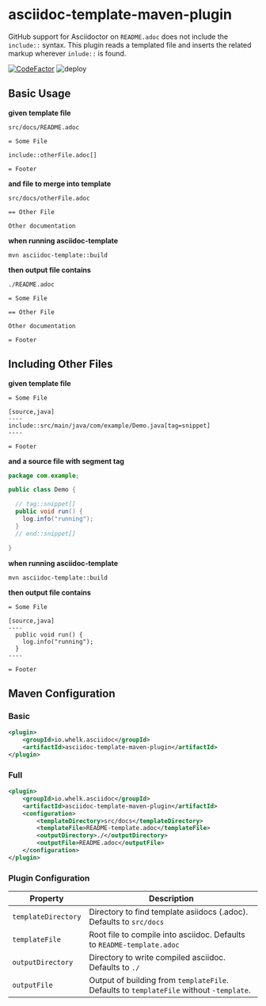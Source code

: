 # asciidoc-template-maven-plugin

GitHub support for Asciidoctor on `README.adoc` does not include the `include::` syntax. This plugin reads a templated file and inserts the related markup wherever `inlude::` is found.

[![CodeFactor](https://www.codefactor.io/repository/github/whelk-io/asciidoc-template-maven-plugin/badge/master)](https://www.codefactor.io/repository/github/whelk-io/asciidoc-template-maven-plugin/overview/master) ![deploy](https://github.com/whelk-io/asciidoc-template-maven-plugin/workflows/deploy/badge.svg?branch=master) 

## Basic Usage

**given template file**

`src/docs/README.adoc`

```asciidoc
= Some File

include::otherFile.adoc[]

= Footer
```

**and file to merge into template**

`src/docs/otherFile.adoc`
```asciidoc
== Other File

Other documentation
```

**when running asciidoc-template**

`mvn asciidoc-template::build`

**then output file contains**

`./README.adoc`

```asciidoc
= Some File

== Other File

Other documentation

= Footer
```

## Including Other Files

**given template file**

```asciidoc
= Some File

[source,java]
----
include::src/main/java/com/example/Demo.java[tag=snippet]
----

= Footer
```

**and a source file with segment tag**

```Java
package com.example;

public class Demo {

  // tag::snippet[]
  public void run() {
    log.info("running");
  }
  // end::snippet[]

}
````

**when running asciidoc-template**

`mvn asciidoc-template::build`

**then output file contains**

```asciidoc
= Some File

[source,java]
----
  public void run() {
    log.info("running");
  }
----

= Footer
```

## Maven Configuration

### Basic

```xml
<plugin>
	<groupId>io.whelk.asciidoc</groupId>
	<artifactId>asciidoc-template-maven-plugin</artifactId>
</plugin>
```

### Full

```xml
<plugin>
	<groupId>io.whelk.asciidoc</groupId>
	<artifactId>asciidoc-template-maven-plugin</artifactId>
	<configuration>
		<templateDirectory>src/docs</templateDirectory>
		<templateFile>README-template.adoc</templateFile>
		<outputDirectory>./</outputDirectory>
		<outputFile>README.adoc</outputFile>
	</configuration>
</plugin>
```

### Plugin Configuration

| Property | Description |
|----------|-------------|
|`templateDirectory`|Directory to find template asiidocs (.adoc). Defaults to `src/docs`|
|`templateFile`|Root file to compile into asciidoc. Defaults to `README-template.adoc`|
|`outputDirectory`|Directory to write compiled asciidoc. Defaults to `./`|
|`outputFile`|Output of building from `templateFile`. Defaults to `templateFile` without `-template`.|


